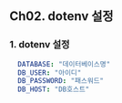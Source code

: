 ## Ch02. dotenv 설정

### 1. dotenv 설정

```yaml
  DATABASE: "데이터베이스명"
  DB_USER: "아이디"
  DB_PASSWORD: "패스워드"
  DB_HOST: "DB호스트"
```

